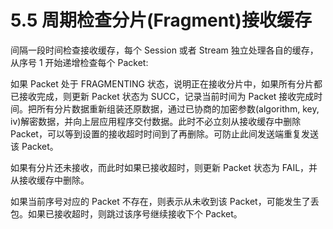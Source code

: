 # 5.5 周期检查分片(Fragment)接收缓存

间隔一段时间检查接收缓存，每个 Session 或者 Stream 独立处理各自的缓存，从序号 1 开始递增检查每个 Packet:

如果 Packet 处于 FRAGMENTING 状态，说明正在接收分片中，如果所有分片都已接收完成，则更新 Packet 状态为 SUCC，记录当前时间为 Packet 接收完成时间。把所有分片数据重新组装还原数据，通过已协商的加密参数(algorithm, key, iv)解密数据，并向上层应用程序交付数据。此时不必立刻从接收缓存中删除 Packet，可以等到设置的接收超时时间到了再删除。可防止此间发送端重复发送该 Packet。

如果有分片还未接收，而此时如果已接收超时，则更新 Packet 状态为 FAIL，并从接收缓存中删除。

如果当前序号对应的 Packet 不存在，则表示从未收到该 Packet，可能发生了丢包。如果已接收超时，则跳过该序号继续接收下个 Packet。